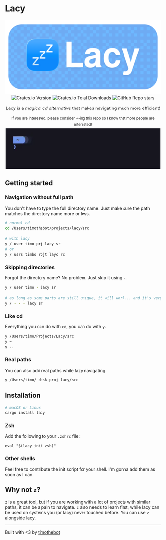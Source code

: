 # Lacy

<div align="center">
<img src="docs/assets/lacy_banner.png" width="700" alt="lacy banner">

<div>
    <img alt="Crates.io Version" src="https://img.shields.io/crates/v/lacy">
    <img alt="Crates.io Total Downloads" src="https://img.shields.io/crates/d/lacy">
    <img alt="GitHub Repo stars" src="https://img.shields.io/github/stars/timothebot/lacy">
</div>
<br>
Lacy is a <i>magical cd alternative</i> that makes navigating much more efficient!
<br>
<br>
<sup>If you are interested, please consider ⭐-ing this repo so I know that more people are interested!</sup>
<br>

<img src="docs/assets/example_0.webp" width="500" alt="lacy example video">
<br>

</div>

## Getting started

### Navigation without full path

You don't have to type the full directory name.
Just make sure the path matches the directory name more or less.

```sh
# normal cd
cd /Users/timothebot/projects/lacy/src

# with lacy
y / user timo prj lacy sr
# or
y / usrs timbo rojt layc rc
```

### Skipping directories

Forgot the directory name? No problem. Just skip it using `-`.

```sh
y / user timo - lacy sr

# as long as some parts are still unique, it will work... and it's very fast
y / - - - lacy sr
```

### Like cd

Everything you can do with `cd`, you can do with `y`.

```sh
y /Users/timo/Projects/Lacy/src
y ~
y ..
```

### Real paths

You can also add real paths while lazy navigating.

```sh
y /Users/timo/ desk proj lacy/src
```

## Installation

```sh
# macOS or Linux
cargo install lacy
```

### Zsh

Add the following to your `.zshrc` file:

```shell
eval "$(lacy init zsh)"
```

### Other shells

Feel free to contribute the init script for your shell. I'm gonna add them as soon as I can.

## Why not `z`?

`z` is a great tool, but if you are working with a lot of projects with similar paths, it can be a pain to navigate. `z` also needs to learn first, while lacy can be used on systems you (or lacy) never touched before.
You can use `z` alongside lacy.

---

Built with <3 by [timothebot](https://github.com/timothebot)
